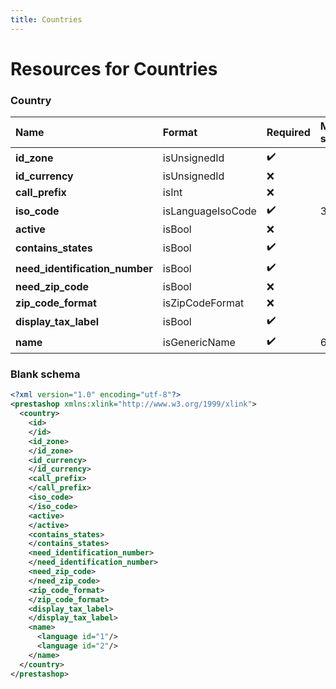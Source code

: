 ```yaml
---
title: Countries
---
```


# Resources for Countries

### Country

|              Name              |      Format       | Required | Max size | Description |
| :----------------------------- | :---------------- | :------- | :------- | :---------- |
| **id_zone**                    | isUnsignedId      | ✔️       |          | Zone ID     |
| **id_currency**                | isUnsignedId      | ❌        |          | Currency ID |
| **call_prefix**                | isInt             | ❌        |          |             |
| **iso_code**                   | isLanguageIsoCode | ✔️       | 3        |             |
| **active**                     | isBool            | ❌        |          |             |
| **contains_states**            | isBool            | ✔️       |          |             |
| **need_identification_number** | isBool            | ✔️       |          |             |
| **need_zip_code**              | isBool            | ❌        |          |             |
| **zip_code_format**            | isZipCodeFormat   | ❌        |          |             |
| **display_tax_label**          | isBool            | ✔️       |          |             |
| **name**                       | isGenericName     | ✔️       | 64       |             |


### Blank schema

```xml
<?xml version="1.0" encoding="utf-8"?>
<prestashop xmlns:xlink="http://www.w3.org/1999/xlink">
  <country>
    <id>
    </id>
    <id_zone>
    </id_zone>
    <id_currency>
    </id_currency>
    <call_prefix>
    </call_prefix>
    <iso_code>
    </iso_code>
    <active>
    </active>
    <contains_states>
    </contains_states>
    <need_identification_number>
    </need_identification_number>
    <need_zip_code>
    </need_zip_code>
    <zip_code_format>
    </zip_code_format>
    <display_tax_label>
    </display_tax_label>
    <name>
      <language id="1"/>
      <language id="2"/>
    </name>
  </country>
</prestashop>
```

